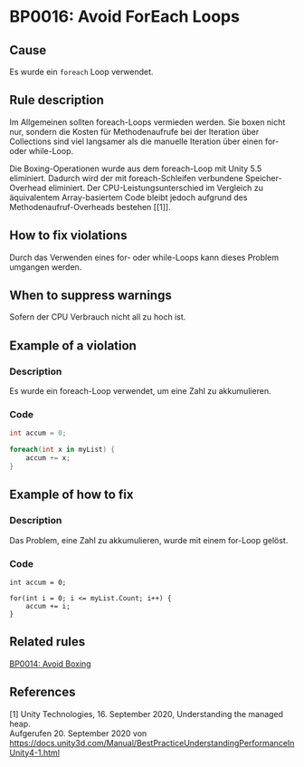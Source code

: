 # BP0016: Avoid ForEach Loops

## Cause

Es wurde ein `foreach` Loop verwendet.

## Rule description

Im Allgemeinen sollten foreach-Loops vermieden werden. Sie boxen nicht nur, sondern die Kosten für Methodenaufrufe bei der Iteration über Collections sind viel langsamer als die manuelle Iteration über einen for- oder while-Loop.

Die Boxing-Operationen wurde aus dem foreach-Loop mit Unity 5.5 eliminiert. Dadurch wird der mit foreach-Schleifen verbundene Speicher-Overhead eliminiert. Der CPU-Leistungsunterschied im Vergleich zu äquivalentem Array-basiertem Code bleibt jedoch aufgrund des Methodenaufruf-Overheads bestehen [[1]]. 

## How to fix violations

Durch das Verwenden eines for- oder while-Loops kann dieses Problem umgangen werden.

## When to suppress warnings

Sofern der CPU Verbrauch nicht all zu hoch ist.

## Example of a violation

### Description

Es wurde ein foreach-Loop verwendet, um eine Zahl zu akkumulieren.

### Code

```csharp
int accum = 0;

foreach(int x in myList) {
    accum += x;
}
```

## Example of how to fix

### Description

Das Problem, eine Zahl zu akkumulieren, wurde mit einem for-Loop gelöst.

### Code

```csharrp
int accum = 0;

for(int i = 0; i <= myList.Count; i++) {
    accum += i;
}
```

## Related rules

[BP0014: Avoid Boxing](https://github.com/emanuelbuholer/unity-best-practices/blob/master/docs/reference/BP0014_AvoidBoxing.md)

## References

<a id="1">[1]</a>
Unity Technologies, 16. September 2020, Understanding the managed heap. <br /> 
Aufgerufen 20. September 2020 von https://docs.unity3d.com/Manual/BestPracticeUnderstandingPerformanceInUnity4-1.html

